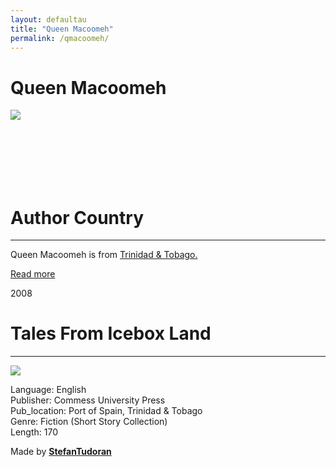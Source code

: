 ```yaml
---
layout: defaultau
title: "Queen Macoomeh"
permalink: /qmacoomeh/
---
```

<!-- partial:index.partial.html -->
<div class="content">
    <h1>Queen Macoomeh</h1>
    <div class="quote">
        <div><img src="https://www.bocaslitfest.com/wp-content/uploads/2021/02/0015_Nathalie-Taghaboni.jpg" class="logo"></div>
    </div>
    <div class="timeline">
        <div style="padding-bottom:100px;"></div>
        <div class="block">
            <div class="date right"><p class="right">  </p></div>
            <div class="dot"></div>
            <div class="left first">
            <div class="author_country">
                <h1>Author Country</h1><hr>
          <div class="aclocation">  <p>Queen Macoomeh is from <a href="{{ site.baseurl }}/3">Trinidad & Tobago.</a></p></div>
            <div class="acreadmore">    <a href="#" target="_blank">Read more</a></div>
            </div>
            </div>
        </div>
        <div class="block">
            <div class="date left"><p class="left">2008</p></div>
            <div class="dot"></div>
            <div class="right">
                <h1>Tales From Icebox Land</h1><hr>
                <p><img src="https://i.gr-assets.com/images/S/compressed.photo.goodreads.com/books/1394348826l/21368525.jpg"></p>
                <p>
                Language: English<br/>
                Publisher: Commess University Press<br/>
                Pub_location: Port of Spain, Trinidad & Tobago<br/>
                Genre: Fiction (Short Story Collection)<br/>
                Length: 170</p>
            </div>
        </div>
        <div id="footer">
        <p id="copyright">Made by&nbsp;<strong><a href="https://www.linkedin.com/in/nicolae-stefan-tudoran-b02291127/" target="_blank">StefanTudoran</a></strong></p>
    </div>
</div>
